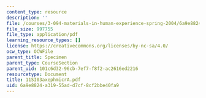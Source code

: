 ```yaml
---
content_type: resource
description: ''
file: /courses/3-094-materials-in-human-experience-spring-2004/6a9e8824a31955add7cf8cf2bbe40fa9_11SI03axephmicrA.pdf
file_size: 997755
file_type: application/pdf
learning_resource_types: []
license: https://creativecommons.org/licenses/by-nc-sa/4.0/
ocw_type: OCWFile
parent_title: Specimen
parent_type: CourseSection
parent_uid: 101c6d32-96cb-7ef7-f8f2-ac2616ed2216
resourcetype: Document
title: 11SI03axephmicrA.pdf
uid: 6a9e8824-a319-55ad-d7cf-8cf2bbe40fa9
---
```

